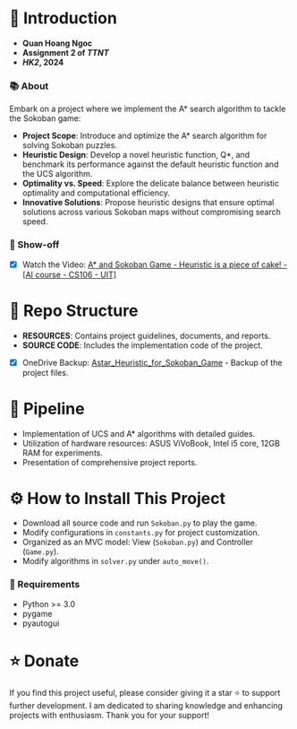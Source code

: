 # 🌟 Introduction

- **Quan Hoang Ngoc**
- **Assignment 2 of _TTNT_**
- **_HK2_, 2024**

### 📚 About

Embark on a project where we implement the A* search algorithm to tackle the Sokoban game:

- **Project Scope**: Introduce and optimize the A* search algorithm for solving Sokoban puzzles.
- **Heuristic Design**: Develop a novel heuristic function, Q*, and benchmark its performance against the default heuristic function and the UCS algorithm.
- **Optimality vs. Speed**: Explore the delicate balance between heuristic optimality and computational efficiency.
- **Innovative Solutions**: Propose heuristic designs that ensure optimal solutions across various Sokoban maps without compromising search speed.

### 🎥 Show-off

- [x] Watch the Video: [A* and Sokoban Game - Heuristic is a piece of cake! - [AI course - CS106 - UIT]](https://youtu.be/wp_hpPnzQHg?feature=shared)

# 📁 Repo Structure

- **RESOURCES**: Contains project guidelines, documents, and reports.
- **SOURCE CODE**: Includes the implementation code of the project.
- [x] OneDrive Backup: [Astar_Heuristic_for_Sokoban_Game](https://uithcm-my.sharepoint.com/:f:/g/personal/22521178_ms_uit_edu_vn/EtPMjp9oBZJOs-FB7S_2BhYBKIJ0Dz2M3XlWftQCxivsCA?e=rn6OCR) - Backup of the project files.

# 🚀 Pipeline

- Implementation of UCS and A* algorithms with detailed guides.
- Utilization of hardware resources: ASUS ViVoBook, Intel i5 core, 12GB RAM for experiments.
- Presentation of comprehensive project reports.

# ⚙️ How to Install This Project

- Download all source code and run `Sokoban.py` to play the game.
- Modify configurations in `constants.py` for project customization.
- Organized as an MVC model: View (`Sokoban.py`) and Controller (`Game.py`).
- Modify algorithms in `solver.py` under `auto_move()`.

### 🔧 Requirements

- Python >= 3.0
- pygame
- pyautogui

# ⭐ Donate

If you find this project useful, please consider giving it a star ⭐ to support further development. I am dedicated to sharing knowledge and enhancing projects with enthusiasm. Thank you for your support!
